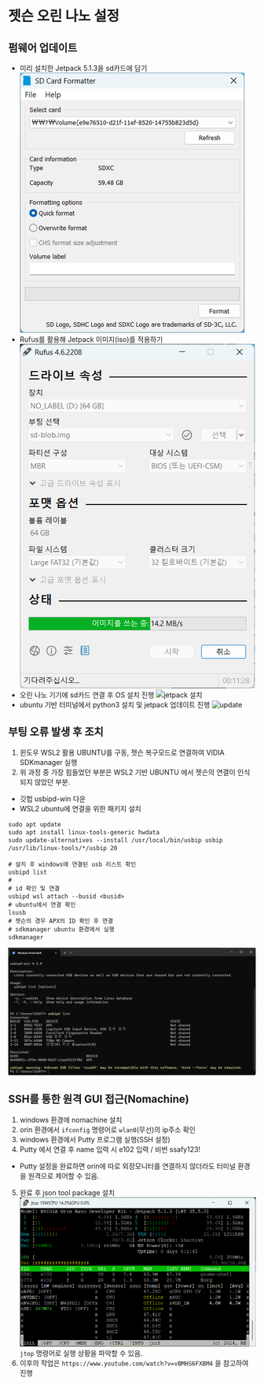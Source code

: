 # 젯슨 오린 나노 설정

## 펌웨어 업데이트 
- 미리 설치한 Jetpack 5.1.3을 sd카드에 담기
![sd card formatter 설정](image.png)
- Rufus를 활용해 Jetpack 이미지(iso)를 적용하기
![Rufus](image-1.png)
- 오린 나노 기기에 sd카드 연결 후 OS 설치 진행
![jetpack 설치](image-2.png)
- ubuntu 기반 터미널에서 python3 설치 및 jetpack 업데이트 진행
![update](image-3.png)

## 부팅 오류 발생 후 조치
1. 윈도우 WSL2 활용 UBUNTU를 구동, 젯슨 복구모드로 연결하여 VIDIA SDKmanager 실행
2. 위 과정 중 가장 힘들었던 부분은 WSL2 기반 UBUNTU 에서 젯슨의 연결이 인식되지 않았던 부분.
- 깃헙 usbipd-win 다운
- WSL2 ubuntu에 연결을 위한 패키지 설치
```ubuntu
sudo apt update
sudo apt install linux-tools-generic hwdata
sudo update-alternatives --install /usr/local/bin/usbip usbip /usr/lib/linux-tools/*/usbip 20

# 설치 후 windows에 연결된 usb 리스트 확인
usbipd list
# 
# id 확인 및 연결
usbipd wsl attach --busid <busid>
# ubuntu에서 연결 확인
lsusb
# 젯슨의 경우 APX의 ID 확인 후 연결
# sdkmanager ubuntu 환경에서 실행
sdkmanager
```
![alt text](image-5.png)

## SSH를 통한 원격 GUI 접근(Nomachine)

1. windows 환경에 nomachine 설치
2. orin 환경에서 `ifconfig` 명령어로 `wlan0`(무선)의 ip주소 확인
3. windows 환경에서 Putty 프로그램 실행(SSH 설정)
4. Putty 에서 연결 후 name 입력 시 e102 입력 / 비번 ssafy123!
- Putty 설정을 완료하면 orin에 따로 외장모니터를 연결하지 않더라도 터미널 환경을 원격으로 제어할 수 있음.
5. 완료 후 json tool package 설치
![jtop 실행 시 GUI 어느정도 대체 가능](image-4.png)
`jtop` 명령어로 실행 상황을 파악할 수 있음.
6. 이후의 작업은 `https://www.youtube.com/watch?v=vBMHS6FXBM4` 을 참고하여 진행
